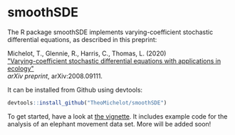 # smoothSDE

The R package smoothSDE implements varying-coefficient stochastic differential equations, as described in this preprint:

Michelot, T., Glennie, R., Harris, C., Thomas, L. (2020)  
["Varying-coefficient stochastic differential equations with applications in ecology"](https://arxiv.org/abs/2008.09111)  
_arXiv preprint_, arXiv:2008.09111.

It can be installed from Github using devtools:
``` R
devtools::install_github("TheoMichelot/smoothSDE")
```

To get started, have a look at [the vignette](https://github.com/TheoMichelot/smoothSDE/raw/master/vignettes/smoothSDE.pdf). It includes example code for the analysis of an elephant movement data set. More will be added soon!
